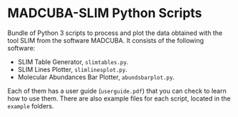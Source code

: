 # MADCUBA-SLIM Python Scripts

Bundle of Python 3 scripts to process and plot the data obtained with the tool SLIM from the software MADCUBA. It consists of the following software:
* SLIM Table Generator, `slimtables.py`.
* SLIM Lines Plotter, `slimlinesplot.py`.
* Molecular Abundances Bar Plotter, `abundsbarplot.py`.

Each of them has a user guide (`userguide.pdf`) that you can check to learn how to use them. There are also example files for each script, located in the `example` folders.
